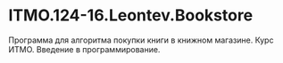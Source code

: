 # ITMO.124-16.Leontev.Bookstore
Программа для алгоритма покупки книги в книжном магазине. Курс ИТМО. Введение в программирование.
